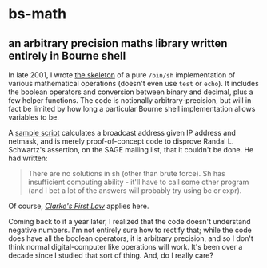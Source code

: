 # bs-math
## an arbitrary precision maths library written entirely in Bourne shell     

In late 2001, I wrote <A HREF="bs-math.sh">the skeleton</A>
of a pure <CODE>/bin/sh</CODE> implementation of various mathematical
operations (doesn't even use <CODE>test</CODE> or <CODE>echo</CODE>).
It includes the boolean operators and conversion between binary and
decimal, plus a few helper functions.
The code is notionally arbitrary-precision, but will in fact be limited
by how long a particular Bourne shell implementation allows variables
to be.

A <A HREF="bs-broadcast.sh">sample script</A> calculates a broadcast
address given IP address and netmask, and is merely proof-of-concept
code to disprove Randal L. Schwartz's assertion, on the SAGE mailing list,
that it couldn't be done. He had written:

<BLOCKQUOTE>
There are no solutions in sh (other than brute force).  Sh has insufficient
computing ability - it'll have to call some other program (and I bet a lot
of the answers will probably try using bc or expr).
</BLOCKQUOTE>

Of course, <A HREF="http://en.wikipedia.org/wiki/Clarke's_law"><CITE>Clarke's First Law</CITE></A> applies here.

Coming back to it a year later, I realized that the code doesn't understand
negative numbers. I'm not entirely sure how to rectify that;
while the code does have all the boolean operators, it is arbitrary
precision, and so I don't think normal digital-computer like operations
will work. It's been over a decade since I studied that sort of thing.
And, do I really care?

